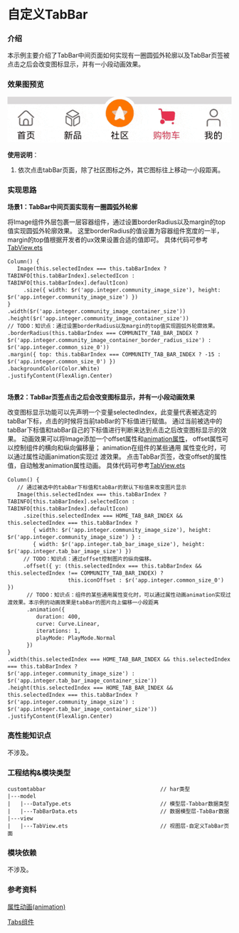 # 自定义TabBar

### 介绍

本示例主要介绍了TabBar中间页面如何实现有一圈圆弧外轮廓以及TabBar页签被点击之后会改变图标显示，并有一小段动画效果。

### 效果图预览

![](../../product/entry/src/main/resources/base/media/tab_bar.gif)

**使用说明**：

1. 依次点击tabBar页面，除了社区图标之外，其它图标往上移动一小段距离。

### 实现思路

**场景1：TabBar中间页面实现有一圈圆弧外轮廓**

将Image组件外层包裹一层容器组件，通过设置borderRadius以及margin的top值实现圆弧外轮廓效果。
这里borderRadius的值设置为容器组件宽度的一半，margin的top值根据开发者的ux效果设置合适的值即可。
具体代码可参考[TabView.ets](./src/main/ets/view/TabView.ets)

```
Column() {
   Image(this.selectedIndex === this.tabBarIndex ? TABINFO[this.tabBarIndex].selectedIcon : TABINFO[this.tabBarIndex].defaultIcon)
     .size({ width: $r('app.integer.community_image_size'), height: $r('app.integer.community_image_size') })
}
.width($r('app.integer.community_image_container_size'))
.height($r('app.integer.community_image_container_size'))
// TODO：知识点：通过设置borderRadius以及margin的top值实现圆弧外轮廓效果。
.borderRadius(this.tabBarIndex === COMMUNITY_TAB_BAR_INDEX ? $r('app.integer.community_image_container_border_radius_size') : $r('app.integer.common_size_0'))
.margin({ top: this.tabBarIndex === COMMUNITY_TAB_BAR_INDEX ? -15 : $r('app.integer.common_size_0') })
.backgroundColor(Color.White)
.justifyContent(FlexAlign.Center)
  
```
**场景2：TabBar页签点击之后会改变图标显示，并有一小段动画效果**

改变图标显示功能可以先声明一个变量selectedIndex，此变量代表被选定的tabBar下标，点击的时候将当前tabBar的下标值进行赋值。
通过当前被选中的tabBar下标值和tabBar自己的下标值进行判断来达到点击之后改变图标显示的效果。
动画效果可以将Image添加一个offset属性和[animation属性](https://developer.huawei.com/consumer/cn/doc/harmonyos-references/ts-animatorproperty-0000001774281022)，
offset属性可以控制组件的横向和纵向偏移量； animation在组件的某些通用 属性变化时，可以通过属性动画animation实现过
渡效果。 点击TabBar页签，改变offset的属性值，自动触发animation属性动画。
具体代码可参考[TabView.ets](./src/main/ets/view/TabView.ets)

```
Column() {
   // 通过被选中的tabBar下标值和tabBar的默认下标值来改变图片显示
   Image(this.selectedIndex === this.tabBarIndex ? TABINFO[this.tabBarIndex].selectedIcon : TABINFO[this.tabBarIndex].defaultIcon)
     .size(this.selectedIndex === HOME_TAB_BAR_INDEX && this.selectedIndex === this.tabBarIndex ?
        { width: $r('app.integer.community_image_size'), height: $r('app.integer.community_image_size') } :
        { width: $r('app.integer.tab_bar_image_size'), height: $r('app.integer.tab_bar_image_size') })
     // TODO：知识点：通过offset控制图片的纵向偏移。
     .offset({ y: (this.selectedIndex === this.tabBarIndex && this.selectedIndex !== COMMUNITY_TAB_BAR_INDEX) ?
                   this.iconOffset : $r('app.integer.common_size_0') })
      // TODO：知识点：组件的某些通用属性变化时，可以通过属性动画animation实现过渡效果。本示例的动画效果是tabBar的图片向上偏移一小段距离
      .animation({
         duration: 400,
         curve: Curve.Linear,
         iterations: 1,
         playMode: PlayMode.Normal
      })
}
.width(this.selectedIndex === HOME_TAB_BAR_INDEX && this.selectedIndex === this.tabBarIndex ?
$r('app.integer.community_image_size') : $r('app.integer.tab_bar_image_container_size'))
.height(this.selectedIndex === HOME_TAB_BAR_INDEX && this.selectedIndex === this.tabBarIndex ?
$r('app.integer.community_image_size') : $r('app.integer.tab_bar_image_container_size'))
.justifyContent(FlexAlign.Center)
```
### 高性能知识点

不涉及。

### 工程结构&模块类型

```
customtabbar                                    // har类型
|---model
|   |---DataType.ets                            // 模型层-Tabbar数据类型
|   |---TabBarData.ets                          // 数据模型层-TabBar数据
|---view
|   |---TabView.ets                             // 视图层-自定义TabBar页面
```
### 模块依赖

不涉及。

### 参考资料
[属性动画(animation)](https://developer.huawei.com/consumer/cn/doc/harmonyos-references-V4/ts-animatorproperty-0000001815927688-V4?catalogVersion=V4)

[Tabs组件](https://developer.huawei.com/consumer/cn/doc/harmonyos-references-V4/ts-container-tabs-0000001815927636-V4?catalogVersion=V4)


